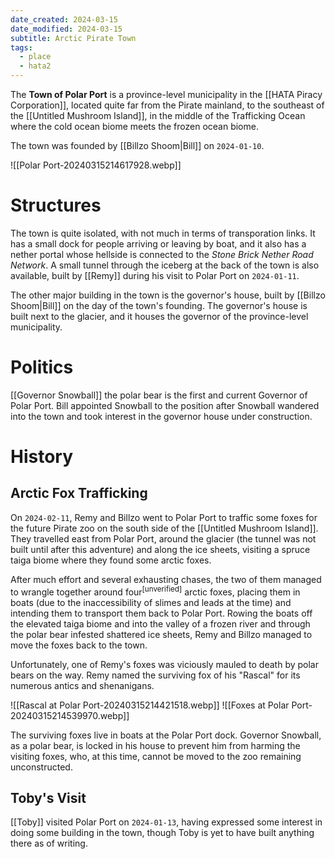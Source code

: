 ```yaml
---
date_created: 2024-03-15
date_modified: 2024-03-15
subtitle: Arctic Pirate Town
tags:
  - place
  - hata2
---
```

The **Town of Polar Port** is a province-level municipality in the [[HATA Piracy Corporation]], located quite far from the Pirate mainland, to the southeast of the [[Untitled Mushroom Island]], in the middle of the Trafficking Ocean where the cold ocean biome meets the frozen ocean biome.

The town was founded by [[Billzo Shoom|Bill]] on `2024-01-10`.

![[Polar Port-20240315214617928.webp]]

# Structures

The town is quite isolated, with not much in terms of transporation links. It has a small dock for people arriving or leaving by boat, and it also has a nether portal whose hellside is connected to the *Stone Brick Nether Road Network*. A small tunnel through the iceberg at the back of the town is also available, built by [[Remy]] during his visit to Polar Port on `2024-01-11`.

The other major building in the town is the governor's house, built by [[Billzo Shoom|Bill]] on the day of the town's founding. The governor's house is built next to the glacier, and it houses the governor of the province-level municipality.

# Politics

[[Governor Snowball]] the polar bear is the first and current Governor of Polar Port. Bill appointed Snowball to the position after Snowball wandered into the town and took interest in the governor house under construction.

# History

## Arctic Fox Trafficking

On `2024-02-11`, Remy and Billzo went to Polar Port to traffic some foxes for the future Pirate zoo on the south side of the [[Untitled Mushroom Island]]. They travelled east from Polar Port, around the glacier (the tunnel was not built until after this adventure) and along the ice sheets, visiting a spruce taiga biome where they found some arctic foxes. 

After much effort and several exhausting chases, the two of them managed to wrangle together around four<sup>[unverified]</sup> arctic foxes, placing them in boats (due to the inaccessibility of slimes and leads at the time) and intending them to transport them back to Polar Port. Rowing the boats off the elevated taiga biome and into the valley of a frozen river and through the polar bear infested shattered ice sheets, Remy and Billzo managed to move the foxes back to the town.

Unfortunately, one of Remy's foxes was viciously mauled to death by polar bears on the way. Remy named the surviving fox of his "Rascal" for its numerous antics and shenanigans.

![[Rascal at Polar Port-20240315214421518.webp]]
![[Foxes at Polar Port-20240315214539970.webp]]

The surviving foxes live in boats at the Polar Port dock. Governor Snowball, as a polar bear, is locked in his house to prevent him from harming the visiting foxes, who, at this time, cannot be moved to the zoo remaining unconstructed.

## Toby's Visit

[[Toby]] visited Polar Port on `2024-01-13`, having expressed some interest in doing some building in the town, though Toby is yet to have built anything there as of writing.
